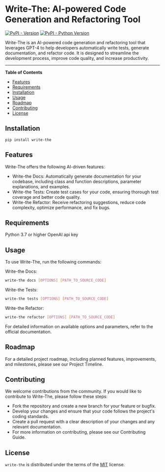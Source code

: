 # Write-The: AI-powered Code Generation and Refactoring Tool

[![PyPI - Version](https://img.shields.io/pypi/v/write-the.svg)](https://pypi.org/project/write-the)
[![PyPI - Python Version](https://img.shields.io/pypi/pyversions/write-the.svg)](https://pypi.org/project/write-the)

Write-The is an AI-powered code generation and refactoring tool that leverages GPT-4 to help developers automatically write tests, generate documentation, and refactor code. It is designed to streamline the development process, improve code quality, and increase productivity.

-----

**Table of Contents**

- [Features](#Features)
- [Requirements](#Requirements)
- [Installation](#Installation)
- [Usage](#Usage)
- [Roadmap](#Roadmap)
- [Contributing](#Contributing)
- [License](#License)


## Installation

```console
pip install write-the
```

## Features
Write-The offers the following AI-driven features:

- Write-the Docs: Automatically generate documentation for your codebase, including class and function descriptions, parameter explanations, and examples.
- Write-the Tests: Create test cases for your code, ensuring thorough test coverage and better code quality.
- Write-the Refactor: Receive refactoring suggestions, reduce code complexity, optimize performance, and fix bugs.

## Requirements
Python 3.7 or higher
OpenAI api key

## Usage
To use Write-The, run the following commands:

Write-the Docs:
```bash
write-the docs [OPTIONS] [PATH_TO_SOURCE_CODE]
```

Write-the Tests:

```bash
write-the tests [OPTIONS] [PATH_TO_SOURCE_CODE]
```

Write-the Refactor:
```bash
write-the refactor [OPTIONS] [PATH_TO_SOURCE_CODE]
```

For detailed information on available options and parameters, refer to the official documentation.

## Roadmap
For a detailed project roadmap, including planned features, improvements, and milestones, please see our Project Timeline.

## Contributing
We welcome contributions from the community. If you would like to contribute to Write-The, please follow these steps:

- Fork the repository and create a new branch for your feature or bugfix.
- Develop your changes and ensure that your code follows the project's coding standards.
- Create a pull request with a clear description of your changes and any relevant documentation.
- For more information on contributing, please see our Contributing Guide.

## License
`write-the` is distributed under the terms of the [MIT](https://spdx.org/licenses/MIT.html) license.

